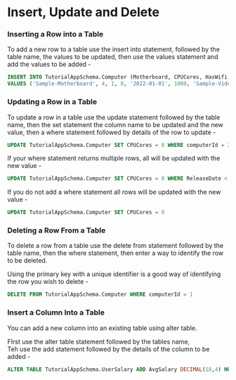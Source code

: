 # Insert, Update and Delete

### Inserting a Row into a Table

To add a new row to a table use the insert into statement, followed by the table name, the values to be updated,
then use the values statement and add the values to be added -

```SQL
INSERT INTO TutorialAppSchema.Computer (Motherboard, CPUCores, HasWifi, HasLTE, ReleaseDate, Price, VideoCard)
VALUES ('Sample-Motherboard', 4, 1, 0, '2022-01-01', 1000, 'Sample-Videocard')
```

### Updating a Row in a Table

To update a row in a table use the update statement followed by the table name, then the set statement
the column name to be updated and the new value, then a where statement followed by details of the row
to update -

```SQL
UPDATE TutorialAppSchema.Computer SET CPUCores = 8 WHERE computerId = 2
```

If your where statement returns multiple rows, all will be updated with the new value -

```SQL
UPDATE TutorialAppSchema.Computer SET CPUCores = 8 WHERE ReleaseDate < '2017-01-01'
```

If you do not add a where statement all rows will be updated with the new value -

```SQL
UPDATE TutorialAppSchema.Computer SET CPUCores = 8
```

### Deleting a Row From a Table

To delete a row from a table use the delete from statement followed by the table name, then the where
statement, then enter a way to identify the row to be deleted.

Using the primary key with a unique identifier is a good way of identifying the row you wish to delete -

```SQL
DELETE FROM TutorialAppSchema.Computer WHERE computerId = 1
```

### Insert a Column Into a Table

You can add a new column into an existing table using alter table.

FIrst use the alter table statement followed by the tables name,   
Teh use the add statement followed by the details of the column to be added -

```SQL
ALTER TABLE TutorialAppSchema.UserSalary ADD AvgSalary DECIMAL(18,4) NULL
```